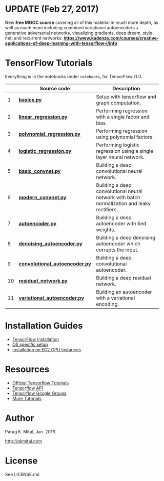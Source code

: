 # UPDATE (Feb 27, 2017)

New **free MOOC course** covering all of this material in much more depth, as well as much more including combined variational autoencoders + generative adversarial networks, visualizing gradients, deep dream, style net, and recurrent networks: **https://www.kadenze.com/courses/creative-applications-of-deep-learning-with-tensorflow-i/info**

# TensorFlow Tutorials

Everything is in the notebooks under `notebooks`, for TensorFlow r1.0.

| | Source code | Description |
| --- | --- | --- |
|1| **[basics.py](notebooks/01_basics.ipynb)** | Setup with tensorflow and graph computation.|
|2| **[linear_regression.py](notebooks/02_linear_regression.ipynb)** | Performing regression with a single factor and bias. |
|3| **[polynomial_regression.py](notebooks/03_polynomial_regression.ipynb)** | Performing regression using polynomial factors.|
|4| **[logistic_regression.py](notebooks/04_logistic_regression.ipynb)** | Performing logistic regression using a single layer neural network.|
|5| **[basic_convnet.py](notebooks/05_basic_convnet.ipynb)** | Building a deep convolutional neural network.|
|6| **[modern_convnet.py](notebooks/06_modern_convnet.ipynb)** | Building a deep convolutional neural network with batch normalization and leaky rectifiers.|
|7| **[autoencoder.py](notebooks/07_autoencoder.ipynb)** | Building a deep autoencoder with tied weights.|
|8| **[denoising_autoencoder.py](notebooks/08_denoising_autoencoder.ipynb)** | Building a deep denoising autoencoder which corrupts the input.|
|9| **[convolutional_autoencoder.py](notebooks/09_convolutional_autoencoder.ipynb)** | Building a deep convolutional autoencoder.|
|10| **[residual_network.py](notebooks/10_residual_network.ipynb)** | Building a deep residual network.|
|11| **[variational_autoencoder.py](notebooks/11_variational_autoencoder.ipynb)** | Building an autoencoder with a variational encoding.|

# Installation Guides

* [TensorFlow Installation](https://github.com/tensorflow/tensorflow)
* [OS specific setup](https://github.com/tensorflow/tensorFlow/blob/master/tensorflow/g3doc/get_started/os_setup.md)
* [Installation on EC2 GPU Instances](http://eatcodeplay.com/installing-gpu-enabled-tensorflow-with-python-3-4-in-ec2/)

# Resources

* [Official Tensorflow Tutorials](https://www.tensorflow.org/tutorials/mandelbrot)
* [Tensorflow API](https://www.tensorflow.org/api_docs/)
* [Tensorflow Google Groups](https://groups.google.com/a/tensorflow.org/forum/#!forum/discuss)
* [More Tutorials](https://github.com/nlintz/TensorFlow-Tutorials)

# Author

Parag K. Mital, Jan. 2016.

http://pkmital.com

# License

See LICENSE.md
